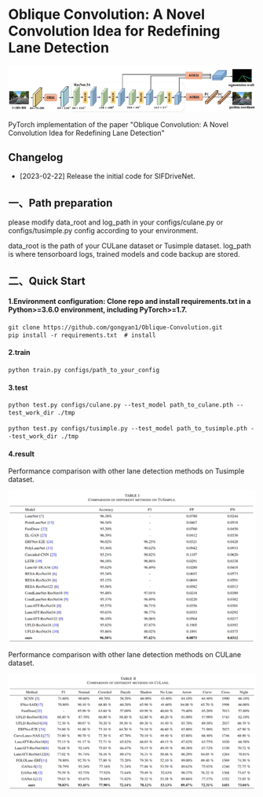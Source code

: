 
# **Oblique Convolution: A Novel Convolution Idea for Redefining Lane Detection**



![](network1.PNG)

PyTorch implementation of the paper "Oblique Convolution: A Novel Convolution Idea for Redefining Lane Detection"



## **Changelog**



- [2023-02-22] Release the initial code for SIFDriveNet.



## **一、Path preparation**


please modify data_root and log_path in your configs/culane.py or configs/tusimple.py config according to your environment.

data_root is the path of your CULane dataset or Tusimple dataset.
log_path is where tensorboard logs, trained models and code backup are stored. 




## **二、Quick Start**

#### 1.Environment configuration: Clone repo and install requirements.txt in a Python>=3.6.0 environment, including PyTorch>=1.7.

```
git clone https://github.com/gongyan1/Oblique-Convolution.git
pip install -r requirements.txt  # install
```

#### 2.train

```
python train.py configs/path_to_your_config
```

#### 3.test

```
python test.py configs/culane.py --test_model path_to_culane.pth --test_work_dir ./tmp

python test.py configs/tusimple.py --test_model path_to_tusimple.pth --test_work_dir ./tmp
```

#### 4.result

Performance comparison with other lane detection methods on Tusimple dataset.

![](resulttusimple.png)



Performance comparison with other lane detection methods on CULane dataset.

![](resultculane.png)








